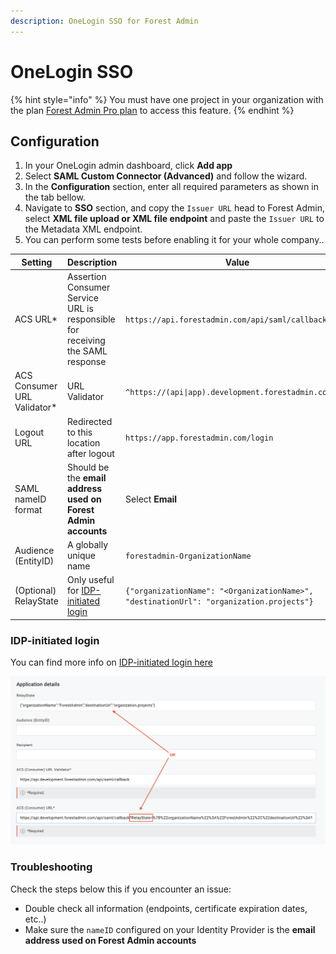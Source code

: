 ```yaml
---
description: OneLogin SSO for Forest Admin
---
```


# OneLogin SSO

{% hint style="info" %}
You must have one project in your organization with the plan [Forest Admin Pro plan](https://www.forestadmin.com/pricing) to access this feature.
{% endhint %}

## Configuration

1. In your OneLogin admin dashboard, click **Add app**
2. Select **SAML Custom Connector (Advanced)** and follow the wizard.
3. In the **Configuration** section, enter all required parameters as shown in the tab bellow.
4. Navigate to **SSO** section, and copy the `Issuer URL` head to Forest Admin, select **XML file upload or XML file endpoint** and paste the `Issuer URL` to the Metadata XML endpoint.
5. You can perform some tests before enabling it for your whole company..

| Setting                       | Description                                                                            | Value                                                                                   |
| ----------------------------- | -------------------------------------------------------------------------------------- | --------------------------------------------------------------------------------------- |
| ACS URL\*                     | Assertion Consumer Service URL is responsible for receiving the SAML response          | `https://api.forestadmin.com/api/saml/callback`                                         |
| ACS Consumer URL Validator\* | URL Validator                                                                          | `^https://(api\|app).development.forestadmin.com/.*$`                                   |
| Logout URL                    | Redirected to this location after logout                                               | `https://app.forestadmin.com/login`                                                     |
| SAML nameID format            | Should be the **email address used on Forest Admin accounts**                          | Select **Email**                                                                        |
| Audience (EntityID)           | A globally unique name                                                                 | `forestadmin-OrganizationName`                                                          |
| (Optional) RelayState         | Only useful for [IDP-initiated login](../organization-settings.md#idp-initiated-login) | `{"organizationName": "<OrganizationName>", "destinationUrl": "organization.projects"}` |

### IDP-initiated login

You can find more info on [IDP-initiated login here](../organization-settings.md#idp-initiated-login)

![](<../../../.gitbook/assets/image (610).png>)

### Troubleshooting

Check the steps below this if you encounter an issue:

- Double check all information (endpoints, certificate expiration dates, etc..)
- Make sure the `nameID` configured on your Identity Provider is the **email address used on Forest Admin accounts**
